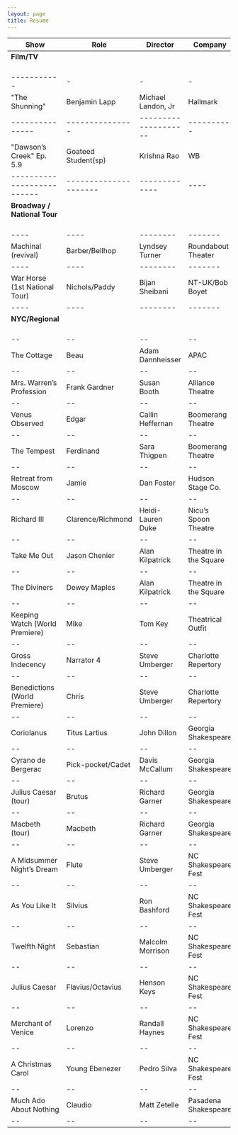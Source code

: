 ```yaml
---
layout: page
title: Resume
---
```


| Show | Role | Director | Company |
| ---- | ---- | -------- | ------- |
| **Film/TV**<br><br> ||||
|-----------|-|-|-|
| "The Shunning" | Benjamin Lapp | Michael Landon, Jr | Hallmark |
|---------------|---------------|--------------------|----------|
| "Dawson’s Creek" Ep. 5.9 | Goateed Student(sp) | Krishna Rao | WB |
|--------------------------|---------------------|-------------|----|
| **Broadway / National Tour**<br><br> ||||
| ---- | ---- | -------- | ------- |
| Machinal (revival) | Barber/Bellhop | Lyndsey Turner | Roundabout Theater |
| ---- | ---- | -------- | ------- |
| War Horse (1st National Tour) | Nichols/Paddy | Bijan Sheibani | NT-UK/Bob Boyet |
| ---- | ---- | -------- | ------- |
| **NYC/Regional**<br><br> ||||
| -- | -- | -- | -- |
| The Cottage | Beau | Adam Dannheisser | APAC |
| -- | -- | -- | -- |
| Mrs. Warren’s Profession | Frank Gardner | Susan Booth | Alliance Theatre |
| -- | -- | -- | -- |
| Venus Observed | Edgar | Cailin Heffernan | Boomerang Theatre |
| -- | -- | -- | -- |
| The Tempest | Ferdinand | Sara Thigpen | Boomerang Theatre |
| -- | -- | -- | -- |
| Retreat from Moscow | Jamie | Dan Foster | Hudson Stage Co. |
| -- | -- | -- | -- |
| Richard III | Clarence/Richmond | Heidi-Lauren Duke | Nicu’s Spoon Theatre |
| -- | -- | -- | -- |
| Take Me Out | Jason Chenier | Alan Kilpatrick | Theatre in the Square |
| -- | -- | -- | -- |
| The Diviners | Dewey Maples | Alan Kilpatrick | Theatre in the Square |
| -- | -- | -- | -- |
| Keeping Watch (World Premiere) | Mike | Tom Key | Theatrical Outfit |
| -- | -- | -- | -- |
| Gross Indecency | Narrator 4 | Steve Umberger | Charlotte Repertory |
| -- | -- | -- | -- |
| Benedictions (World Premiere) | Chris | Steve Umberger | Charlotte Repertory |
| -- | -- | -- | -- |
| Coriolanus | Titus Lartius | John Dillon | Georgia Shakespeare |
| -- | -- | -- | -- |
| Cyrano de Bergerac | Pick-pocket/Cadet | Davis McCallum | Georgia Shakespeare |
| -- | -- | -- | -- |
| Julius Caesar (tour) | Brutus | Richard Garner | Georgia Shakespeare |
| -- | -- | -- | -- |
| Macbeth (tour) | Macbeth | Richard Garner | Georgia Shakespeare |
| -- | -- | -- | -- |
| A Midsummer Night’s Dream | Flute | Steve Umberger | NC Shakespeare Fest |
| -- | -- | -- | -- |
| As You Like It | Silvius | Ron Bashford | NC Shakespeare Fest |
| -- | -- | -- | -- |
| Twelfth Night | Sebastian | Malcolm Morrison | NC Shakespeare Fest |
| -- | -- | -- | -- |
| Julius Caesar | Flavius/Octavius | Henson Keys | NC Shakespeare Fest |
| -- | -- | -- | -- |
| Merchant of Venice | Lorenzo | Randall Haynes | NC Shakespeare Fest |
| -- | -- | -- | -- |
| A Christmas Carol | Young Ebenezer | Pedro Silva | NC Shakespeare Fest |
| -- | -- | -- | -- |
| Much Ado About Nothing | Claudio | Matt Zetelle | Pasadena Shakespeare |
| -- | -- | -- | -- |
